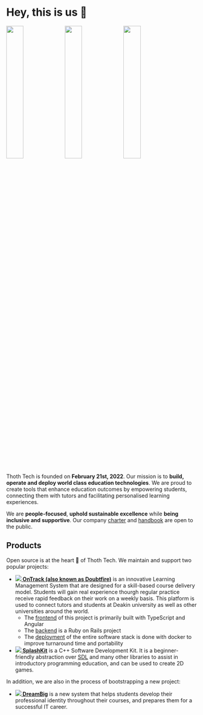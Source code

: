 # Hey, this is us :wave:

<p align="left" width="100%">
    <img width="30%" src="https://github.com/thoth-tech/.github/blob/main/images/doubtfire.png"/>
    <img width="30%" src="https://github.com/thoth-tech/.github/blob/main/images/splashkit.png"/>
    <img width="30%" src="https://github.com/thoth-tech/.github/blob/main/images/dreambig.png"/>
</p>


Thoth Tech is founded on **February 21st, 2022**. Our mission is to **build, operate and deploy
world class education technologies**. We are proud to create tools that enhance education outcomes
by empowering students, connecting them with tutors and facilitating personalised learning
experiences.

We are **people-focused**, **uphold sustainable excellence** while **being inclusive and
supportive**. Our company [charter] and [handbook] are open to the public.

## Products

Open source is at the heart 💜 of Thoth Tech. We maintain and support two popular projects:

- **[<img src="https://github.com/thoth-tech/.github/blob/main/images/doubtfire-20px.png"/> OnTrack (also known as Doubtfire)](https://doubtfire.io/)** is an innovative Learning Management System that are designed for a skill-based course delivery model.  Students will gain real experience thourgh regular practice receive rapid feedback on their work on a weekly basis. This platform is used to connect tutors and students at Deakin university as well as other universities around the world. 
  - The [frontend](https://github.com/thoth-tech/doubtfire-web) of this project is primarily built with TypeScript and Angular
  - The [backend](https://github.com/thoth-tech/doubtfire-api) is a Ruby on Rails project
  - The [deployment](https://github.com/thoth-tech/doubtfire-deploy) of the entire software stack is done with docker to improve turnaround time and portability
- **[<img src="https://github.com/thoth-tech/.github/blob/main/images/splashkit-20px.png"/> SplashKit](https://splashkit.io/)** is a C++ Software Development Kit. It is a beginner-friendly abstraction over [SDL](https://www.libsdl.org/) and many other libraries to assist in introductory programming education, and can be used to create 2D games.

In addition, we are also in the process of bootstrapping a new project:

- **[<img src="https://github.com/thoth-tech/.github/blob/main/images/dreambig-20px.png"/> DreamBig](https://github.com/thoth-tech/DreamBig-Project)** is a new system that helps students develop their professional identity throughout their courses, and prepares them for a successful IT career.


[handbook]: https://github.com/thoth-tech/handbook
[charter]: https://github.com/thoth-tech/handbook/blob/main/docs/company/charter.md

